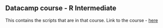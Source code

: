## Datacamp course - R Intermediate

This contains the scripts that are in that course. Link to the course - [here](https://www.datacamp.com/courses/intermediate-r)
